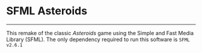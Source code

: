 # SFML Asteroids
---
This remake of the classic *Asteroids* game using the Simple and Fast Media Library (SFML).
The only dependency required to run this software is ``SFML v2.6.1``